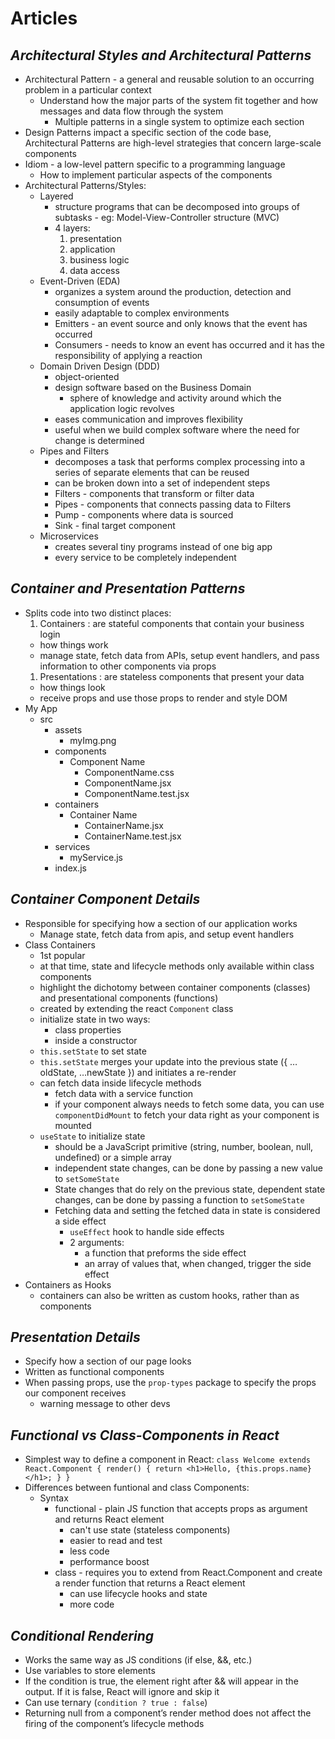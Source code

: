 # Articles

## *Architectural Styles and Architectural Patterns*

* Architectural Pattern - a general and reusable solution to an occurring problem in a particular context
  * Understand how the major parts of the system fit together and how messages and data flow through the system
    * Multiple patterns in a single system to optimize each section
* Design Patterns impact a specific section of the code base, Architectural Patterns are high-level strategies that concern large-scale components
* Idiom - a low-level pattern specific to a programming language
  * How to implement particular aspects of the components
* Architectural  Patterns/Styles:
  * Layered 
    * structure programs that can be decomposed into groups of subtasks - eg: Model-View-Controller structure (MVC)
    * 4 layers:
      1) presentation
      1) application
      1) business logic
      1) data access
  * Event-Driven (EDA)
    * organizes a system around the production, detection and consumption of events
    * easily adaptable to complex environments
    * Emitters - an event source and only knows that the event has occurred
    * Consumers - needs to know an event has occurred and it has the responsibility of applying a reaction
  * Domain Driven Design (DDD)
    * object-oriented
    * design software based on the Business Domain
      * sphere of knowledge and activity around which the application logic revolves
    * eases communication and improves flexibility
    * useful when we build complex software where the need for change is determined
  * Pipes and Filters
    * decomposes a task that performs complex processing into a series of separate elements that can be reused
    * can be broken down into a set of independent steps
    * Filters - components that transform or filter data
    * Pipes - components that connects passing data to Filters
    * Pump - components where data is sourced
    * Sink - final target component
  * Microservices
    * creates several tiny programs instead of one big app
    * every service to be completely independent
    

## *Container and Presentation Patterns*

* Splits code into two distinct places:
  1) Containers : are stateful components that contain your business login
    * how things work
    * manage state, fetch data from APIs, setup event handlers, and pass information to other components via props
  1) Presentations : are stateless components that present your data
    * how things look
    * receive props and use those props to render and style DOM
* My App
  * src
    * assets
      * myImg.png
    * components
      * Component Name
        * ComponentName.css
        * ComponentName.jsx
        * ComponentName.test.jsx
    * containers
      * Container Name
        * ContainerName.jsx
        * ContainerName.test.jsx
    * services
      * myService.js
    * index.js


## *Container Component Details*

* Responsible for specifying how a section of our application works
  * Manage state, fetch data from apis, and setup event handlers
* Class Containers
  * 1st popular
  * at that time, state and lifecycle methods only available within class components
  * highlight the dichotomy between container components (classes) and presentational components (functions)
  * created by extending the react `Component` class
  * initialize state in two ways: 
    * class properties
    * inside a constructor
  * `this.setState` to set state
  * `this.setState` merges your update into the previous state ({ …oldState, …newState }) and initiates a re-render
  * can fetch data inside lifecycle methods
    * fetch data with a service function
    * if your component always needs to fetch some data, you can use `componentDidMount` to fetch your data right as your component is mounted
  * `useState` to initialize state
    * should be a JavaScript primitive (string, number, boolean, null, undefined) or a simple array
    * independent state changes, can be done by passing a new value to `setSomeState`
    * State changes that do rely on the previous state, dependent state changes, can be done by passing a function to `setSomeState`
    * Fetching data and setting the fetched data in state is considered a side effect
      * `useEffect` hook to handle side effects
      * 2 arguments:
        * a function that preforms the side effect
        * an array of values that, when changed, trigger the side effect
* Containers as Hooks
  * containers can also be written as custom hooks, rather than as components


## *Presentation Details*

* Specify how a section of our page looks
* Written as functional components
* When passing props, use the `prop-types` package to specify the props our component receives
  * warning message to other devs


## *Functional vs Class-Components in React* 

* Simplest way to define a component in React:
  `class Welcome extends React.Component {
  render() {
    return <h1>Hello, {this.props.name}</h1>;
  }
}`
* Differences between funtional and class Components:
  * Syntax
    * functional - plain JS function that accepts props as argument and returns React element
      * can't use state (stateless components)
      * easier to read and test
      * less code
      * performance boost
    * class - requires you to extend from React.Component and create a render function that returns a React element
      * can use lifecycle hooks and state
      * more code


## *Conditional Rendering*

* Works the same way as JS conditions (if else, &&, etc.)
* Use variables to store elements
* If the condition is true, the element right after && will appear in the output. If it is false, React will ignore and skip it
* Can use ternary (`condition ? true : false`)
* Returning null from a component’s render method does not affect the firing of the component’s lifecycle methods